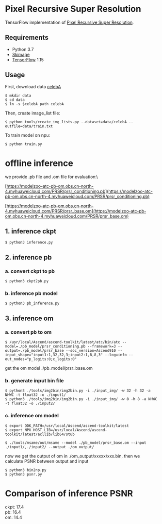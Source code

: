# Pixel Recursive Super Resolution

TensorFlow implementation of [Pixel Recursive Super Resolution](https://arxiv.org/abs/1702.00783).

## Requirements

- Python 3.7
- [Skimage](http://scikit-image.org/)
- [TensorFlow](https://www.tensorflow.org/) 1.15


## Usage

First, download data [celebA](http://mmlab.ie.cuhk.edu.hk/projects/CelebA.html)

    $ mkdir data
	$ cd data
	$ ln -s $celebA_path celebA

Then, create image_list file:

	$ python tools/create_img_lists.py --dataset=data/celebA --outfile=data/train.txt


To train model on npu:

	$ python train.py

# offline inference

we provide .pb file and .om file for evaluation:\

[https://modelzoo-atc-pb-om.obs.cn-north-4.myhuaweicloud.com/PRSR/prsr_conditioning.pb](https://modelzoo-atc-pb-om.obs.cn-north-4.myhuaweicloud.com/PRSR/prsr_conditioning.pb)

[https://modelzoo-atc-pb-om.obs.cn-north-4.myhuaweicloud.com/PRSR/prsr_base.om](https://modelzoo-atc-pb-om.obs.cn-north-4.myhuaweicloud.com/PRSR/prsr_base.om)

## 1. inference ckpt
	$ python3 inference.py

## 2. inference pb
### a. convert ckpt to pb
	$ python3 ckpt2pb.py
### b. inference pb model
	$ python3 pb_inference.py

## 3. inference om
### a. convert pb to om
	$ /usr/local/Ascend/ascend-toolkit/latest/atc/bin/atc --model=./pb_model/prsr_conditioning.pb --framework=3 --output=./pb_model/prsr_base --soc_version=Ascend910 --input_shape="input1:1,32,32,3;input2:1,8,8,3" --log=info --out_nodes="p_logits:0;c_logits:0"

get the om model ./pb_model/prsr_base.om
### b. generate input bin file
	$ python3 ./tools/img2bin/img2bin.py -i ./input_img/ -w 32 -h 32 -a NHWC -t float32 -o ./input1/
    $ python3 ./tools/img2bin/img2bin.py -i ./input_img/ -w 8 -h 8 -a NHWC -t float32 -o ./input2/

### c. inference om model
	$ export DDK_PATH=/usr/local/Ascend/ascend-toolkit/latest
    $ export NPU_HOST_LIB=/usr/local/Ascend/ascend-toolkit/latest/acllib/lib64/stub

    $ ./tools/msame/out/msame --model ./pb_model/prsr_base.om --input ./input1/,./input2/ --output ./om_output/
now we get the output of om in ./om_output/xxxxx/xxx.bin, then we calculate PSNR between output and input

    $ python3 bin2np.py
    $ python3 psnr.py

# Comparison of inference PSNR
ckpt: 17.4\
pb: 16.4\
om: 14.4